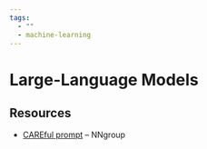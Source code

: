 ```yaml
---
tags:
  - ""
  - machine-learning
---
```

# Large-Language Models

## Resources

- [CAREful prompt](https://www.nngroup.com/articles/careful-prompts/) – NNgroup